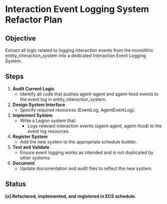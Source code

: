 # Interaction Event Logging System Refactor Plan

## Objective
Extract all logic related to logging interaction events from the monolithic entity_interaction_system into a dedicated Interaction Event Logging System.

## Steps
1. **Audit Current Logic**
    - Identify all code that pushes agent-agent and agent-food events to the event log in entity_interaction_system.
2. **Design System Interface**
    - Specify required resources (EventLog, AgentEventLog).
3. **Implement System**
    - Write a Legion system that:
        - Logs relevant interaction events (agent-agent, agent-food) to the event log resources.
4. **Register System**
    - Add the new system to the appropriate schedule builder.
5. **Test and Validate**
    - Ensure event logging works as intended and is not duplicated by other systems.
6. **Document**
    - Update documentation and audit files to reflect the new system.

## Status
**[x] Refactored, implemented, and registered in ECS schedule.**
